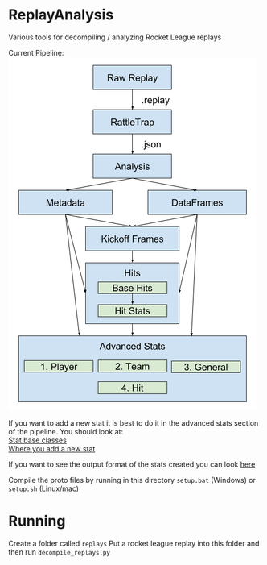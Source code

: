 # ReplayAnalysis
Various tools for decompiling / analyzing Rocket League replays

Current Pipeline:
![pipeline is in Parserformat.png](Parser%20format.png)

If you want to add a new stat it is best to do it in the advanced stats section of the pipeline.
You should look at:<br />
[Stat base classes](replay_analysis/analysis/stats/stats.py)<br />
[Where you add a new stat](replay_analysis/analysis/stats/stats_list.py)

If you want to see the output format of the stats created you can look [here](api)

Compile the proto files by running in this directory
`setup.bat` (Windows) or `setup.sh` (Linux/mac)

# Running
Create a folder called `replays`
Put a rocket league replay into this folder and then run
`decompile_replays.py`
